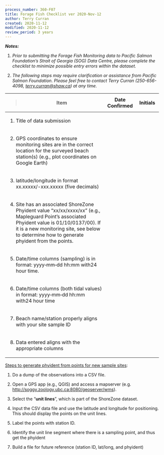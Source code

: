 ```yaml
---
process_number: 360-F07
title: Forage Fish Checklist ver 2020-Nov-12
author: Terry Curran
created: 2020-11-12
modified: 2020-11-12
review_period: 3 years
---
```


***Notes:***

1.  *Prior to submitting the Forage Fish Monitoring data to Pacific Salmon Foundation’s Strait of Georgia (SOG) Data Centre, please complete the checklist to minimize possible entry errors within the dataset.*

2.  *The following steps may require clarification or assistance from Pacific Salmon Foundation. Please feel free to contact Terry Curran (250-656-4098, <terry.curran@shaw.ca>) at any time.*

<table>
<colgroup>
<col style="width: 64%" />
<col style="width: 20%" />
<col style="width: 15%" />
</colgroup>
<thead>
<tr>
<th><blockquote>
<p><strong>Item</strong></p>
</blockquote></th>
<th><strong>Date Confirmed</strong></th>
<th><strong>Initials</strong></th>
</tr>
</thead>
<tbody>
<tr>
<td><ol type="1">
<li><p>Title of data submission</p></li>
</ol></td>
<td></td>
<td></td>
</tr>
<tr>
<td><ol start="2" type="1">
<li><p>GPS coordinates to ensure monitoring sites are in the correct location for the surveyed beach station(s) (e.g., plot coordinates on Google Earth)</p></li>
</ol></td>
<td></td>
<td></td>
</tr>
<tr>
<td><ol start="3" type="1">
<li><p>latitude/longitude in format xx.xxxxx/-xxx.xxxxx (five decimals)</p></li>
</ol></td>
<td></td>
<td></td>
</tr>
<tr>
<td><ol start="4" type="1">
<li><p>Site has an associated ShoreZone Phyident value “xx/xx/xxxx/xx” (e.g., Mapleguard Point’s associated Phyident value is 01/10/0137/00). If it is a new monitoring site, see below to determine how to generate phyident from the points.</p></li>
</ol></td>
<td></td>
<td></td>
</tr>
<tr>
<td><ol start="5" type="1">
<li><p>Date/time columns (sampling) is in format: yyyy‑mm‑dd hh:mm with24 hour time.</p></li>
</ol></td>
<td></td>
<td></td>
</tr>
<tr>
<td><ol start="6" type="1">
<li><p>Date/time columns (both tidal values) in format: yyyy‑mm‑dd hh:mm with24 hour time</p></li>
</ol></td>
<td></td>
<td></td>
</tr>
<tr>
<td><ol start="7" type="1">
<li><p>Beach name/station properly aligns with your site sample ID</p></li>
</ol></td>
<td></td>
<td></td>
</tr>
<tr>
<td><ol start="8" type="1">
<li><p>Data entered aligns with the appropriate columns</p></li>
</ol></td>
<td></td>
<td></td>
</tr>
</tbody>
</table>

<u>Steps to generate phyident from points for new sample sites</u>:

1.  Do a dump of the observations into a CSV file.

2.  Open a GPS app (e.g., QGIS) and access a mapserver (e.g. <http://soggy.zoology.ubc.ca:8080/geoserver/wms>).

3.  Select the “**unit lines**”, which is part of the ShoreZone dataset.

4.  Input the CSV data file and use the latitude and longitude for positioning. This should display the points on the unit lines.

5.  Label the points with station ID.

6.  Identify the unit line segment where there is a sampling point, and thus get the phyident

7.  Build a file for future reference (station ID, lat/long, and phyident)
